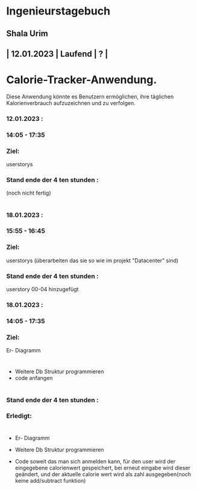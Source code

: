 # Ingenieurstagebuch
## Shala Urim
## | 12.01.2023 | Laufend | ? | 

# Calorie-Tracker-Anwendung.
Diese Anwendung könnte es Benutzern ermöglichen, ihre täglichen Kalorienverbrauch aufzuzeichnen und zu verfolgen. 
### 12.01.2023 :

### 14:05 - 17:35

### Ziel:

userstorys


### Stand ende der 4 ten stunden :

(noch nicht fertig)

#

### 18.01.2023 :

### 15:55 - 16:45

### Ziel:

userstorys (überarbeiten das sie so wie im projekt "Datacenter" sind)


### Stand ende der 4 ten stunden :

userstory 00-04 hinzugefügt

### 18.01.2023 :

### 14:05 - 17:35

### Ziel:

Er- Diagramm
#
* Weitere Db Struktur programmieren
* code anfangen
#
### Stand ende der 4 ten stunden :
### Erledigt:
#
* Er- Diagramm 
* Weitere Db Struktur programmieren

* Code soweit das man sich anmelden kann, für den user wird der eingegebene calorienwert gespeichert, bei erneut eingabe wird dieser geändert, und der aktuelle calorie wert wird als zahl ausgegeben(noch keine add/subtract funktion)

